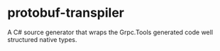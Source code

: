 # protobuf-transpiler
A C# source generator that wraps the Grpc.Tools generated code well structured native types.
